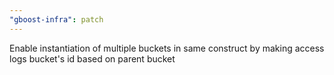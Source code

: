 ```yaml
---
"gboost-infra": patch
---
```


Enable instantiation of multiple buckets in same construct by making access logs bucket's id based on parent bucket
